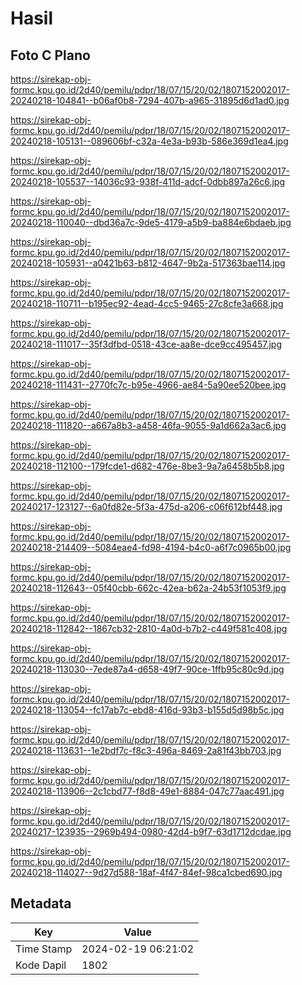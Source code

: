 # Hasil

## Foto C Plano

https://sirekap-obj-formc.kpu.go.id/2d40/pemilu/pdpr/18/07/15/20/02/1807152002017-20240218-104841--b06af0b8-7294-407b-a965-31895d6d1ad0.jpg

https://sirekap-obj-formc.kpu.go.id/2d40/pemilu/pdpr/18/07/15/20/02/1807152002017-20240218-105131--089606bf-c32a-4e3a-b93b-586e369d1ea4.jpg

https://sirekap-obj-formc.kpu.go.id/2d40/pemilu/pdpr/18/07/15/20/02/1807152002017-20240218-105537--14036c93-938f-411d-adcf-0dbb897a26c6.jpg

https://sirekap-obj-formc.kpu.go.id/2d40/pemilu/pdpr/18/07/15/20/02/1807152002017-20240218-110040--dbd36a7c-9de5-4179-a5b9-ba884e6bdaeb.jpg

https://sirekap-obj-formc.kpu.go.id/2d40/pemilu/pdpr/18/07/15/20/02/1807152002017-20240218-105931--a0421b63-b812-4647-9b2a-517363bae114.jpg

https://sirekap-obj-formc.kpu.go.id/2d40/pemilu/pdpr/18/07/15/20/02/1807152002017-20240218-110711--b195ec92-4ead-4cc5-9465-27c8cfe3a668.jpg

https://sirekap-obj-formc.kpu.go.id/2d40/pemilu/pdpr/18/07/15/20/02/1807152002017-20240218-111017--35f3dfbd-0518-43ce-aa8e-dce9cc495457.jpg

https://sirekap-obj-formc.kpu.go.id/2d40/pemilu/pdpr/18/07/15/20/02/1807152002017-20240218-111431--2770fc7c-b95e-4966-ae84-5a90ee520bee.jpg

https://sirekap-obj-formc.kpu.go.id/2d40/pemilu/pdpr/18/07/15/20/02/1807152002017-20240218-111820--a667a8b3-a458-46fa-9055-9a1d662a3ac6.jpg

https://sirekap-obj-formc.kpu.go.id/2d40/pemilu/pdpr/18/07/15/20/02/1807152002017-20240218-112100--179fcde1-d682-476e-8be3-9a7a6458b5b8.jpg

https://sirekap-obj-formc.kpu.go.id/2d40/pemilu/pdpr/18/07/15/20/02/1807152002017-20240217-123127--6a0fd82e-5f3a-475d-a206-c06f612bf448.jpg

https://sirekap-obj-formc.kpu.go.id/2d40/pemilu/pdpr/18/07/15/20/02/1807152002017-20240218-214409--5084eae4-fd98-4194-b4c0-a6f7c0965b00.jpg

https://sirekap-obj-formc.kpu.go.id/2d40/pemilu/pdpr/18/07/15/20/02/1807152002017-20240218-112643--05f40cbb-662c-42ea-b62a-24b53f1053f9.jpg

https://sirekap-obj-formc.kpu.go.id/2d40/pemilu/pdpr/18/07/15/20/02/1807152002017-20240218-112842--1867cb32-2810-4a0d-b7b2-c449f581c408.jpg

https://sirekap-obj-formc.kpu.go.id/2d40/pemilu/pdpr/18/07/15/20/02/1807152002017-20240218-113030--7ede87a4-d658-49f7-90ce-1ffb95c80c9d.jpg

https://sirekap-obj-formc.kpu.go.id/2d40/pemilu/pdpr/18/07/15/20/02/1807152002017-20240218-113054--fc17ab7c-ebd8-416d-93b3-b155d5d98b5c.jpg

https://sirekap-obj-formc.kpu.go.id/2d40/pemilu/pdpr/18/07/15/20/02/1807152002017-20240218-113631--1e2bdf7c-f8c3-496a-8469-2a81f43bb703.jpg

https://sirekap-obj-formc.kpu.go.id/2d40/pemilu/pdpr/18/07/15/20/02/1807152002017-20240218-113906--2c1cbd77-f8d8-49e1-8884-047c77aac491.jpg

https://sirekap-obj-formc.kpu.go.id/2d40/pemilu/pdpr/18/07/15/20/02/1807152002017-20240217-123935--2969b494-0980-42d4-b9f7-63d1712dcdae.jpg

https://sirekap-obj-formc.kpu.go.id/2d40/pemilu/pdpr/18/07/15/20/02/1807152002017-20240218-114027--9d27d588-18af-4f47-84ef-98ca1cbed690.jpg


## Metadata

| Key        | Value               |
| ---------- | ------------------- |
| Time Stamp | 2024-02-19 06:21:02 |
| Kode Dapil | 1802                |



